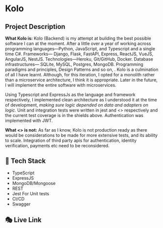 # Kolo

## Project Description

**What Kolo is:** Kolo (Backend) is my attempt at building the best possible software I can at the moment. After a little over a year of working across programming languages—Python, JavaScript, and Typescript and a single time C#. Frameworks— Django, Flask, FastAPI, Express, ReactJS, VueJS, AngularJS, NestJS. Technologies—Heroku, Git/GitHub, Docker. Database infrastructures— SQLite, MySQL, Postgres, MongoDB. Programming paradigms and principles, Design Patterns and so on, . Kolo is a culmination of all I have learnt. Although, for this iteration, I opted for a monolith rather than a microservice architecture, I think it is appropriate. Later in the future, I will implement the entire software with microservices.

Using Typescript and ExpressJs as the language and  framework respectively, I implemented clean architecture as I understood it at the time of development,  *making sure logic depended on data and adapters on logic.* Unit and integration tests were written in jest and <> respectively and the current test coverage is in the shields above. Authentication was implemented with JWT.

**What <> is not:** As far as I know, Kolo is not production ready as there would be considerations to be made for more extensive tests, and its ability to scale. Integration of third party apis for authentication, identity verification, payments etc need to be reconsidered.

## 🚂 Tech Stack

- TypeScript
- ExpressJS
- MongoDB/Mongoose
- REST
- Jest For Unit tests
- CI/CD
- Swagger




## 🎭 Live Link

